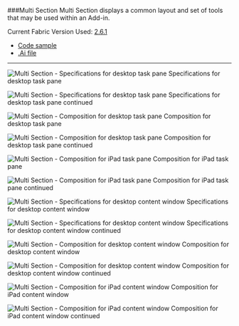 ###Multi Section
Multi Section displays a common layout and set of tools that may be used within an Add-in.

Current Fabric Version Used: [2.6.1](https://github.com/OfficeDev/office-ui-fabric-core/releases/tag/2.6.1)

* [Code sample](https://github.com/OfficeDev/Office-Add-in-UX-Design-Patterns-Code/tree/master/templates/settings)
* [.Ai file](https://github.com/OfficeDev/Office-Add-in-UX-Design-Patterns/blob/master/Patterns/Source%20Files/MultiSection.ai?raw=true)

***

![Multi Section - Specifications for desktop task pane](https://raw.githubusercontent.com/OfficeDev/Office-Add-in-UX-Design-Patterns/master/Patterns/Assets/MultiSection/MultiSection_DesktopTaskPaneCallouts.png)
Specifications for desktop task pane 


![Multi Section - Specifications for desktop task pane](https://raw.githubusercontent.com/OfficeDev/Office-Add-in-UX-Design-Patterns/master/Patterns/Assets/MultiSection/MultiSection_DesktopTaskPaneCallouts2.png)
Specifications for desktop task pane continued


![Multi Section - Composition for desktop task pane](https://raw.githubusercontent.com/OfficeDev/Office-Add-in-UX-Design-Patterns/master/Patterns/Assets/MultiSection/MultiSection_DesktopTaskPaneComp.png)
Composition for desktop task pane 


![Multi Section - Composition for desktop task pane](https://raw.githubusercontent.com/OfficeDev/Office-Add-in-UX-Design-Patterns/master/Patterns/Assets/MultiSection/MultiSection_DesktopTaskPaneComp2.png)
Composition for desktop task pane continued


![Multi Section - Composition for iPad task pane](https://raw.githubusercontent.com/OfficeDev/Office-Add-in-UX-Design-Patterns/master/Patterns/Assets/MultiSection/MultiSection_iPadTaskPaneComp.png)
Composition for iPad task pane 


![Multi Section - Composition for iPad task pane](https://raw.githubusercontent.com/OfficeDev/Office-Add-in-UX-Design-Patterns/master/Patterns/Assets/MultiSection/MultiSection_iPadTaskPaneComp2.png)
Composition for iPad task pane continued


![Multi Section - Specifications for desktop content window](https://raw.githubusercontent.com/OfficeDev/Office-Add-in-UX-Design-Patterns/master/Patterns/Assets/MultiSection/MultiSection_DesktopContentWindowCallouts.png)
Specifications for desktop content window


![Multi Section - Specifications for desktop content window](https://raw.githubusercontent.com/OfficeDev/Office-Add-in-UX-Design-Patterns/master/Patterns/Assets/MultiSection/MultiSection_DesktopContentWindowCallouts2.png)
Specifications for desktop content window continued


![Multi Section - Composition for desktop content window](https://raw.githubusercontent.com/OfficeDev/Office-Add-in-UX-Design-Patterns/master/Patterns/Assets/MultiSection/MultiSection_DesktopContentWindowComp.png)
Composition for desktop content window


![Multi Section - Composition for desktop content window](https://raw.githubusercontent.com/OfficeDev/Office-Add-in-UX-Design-Patterns/master/Patterns/Assets/MultiSection/MultiSection_DesktopContentWindowComp2.png)
Composition for desktop content window continued


![Multi Section - Composition for iPad content window](https://raw.githubusercontent.com/OfficeDev/Office-Add-in-UX-Design-Patterns/master/Patterns/Assets/MultiSection/MultiSection_iPadContentWindowComp.png)
Composition for iPad content window


![Multi Section - Composition for iPad content window](https://raw.githubusercontent.com/OfficeDev/Office-Add-in-UX-Design-Patterns/master/Patterns/Assets/MultiSection/MultiSection_iPadContentWindowComp2.png)
Composition for iPad content window continued
